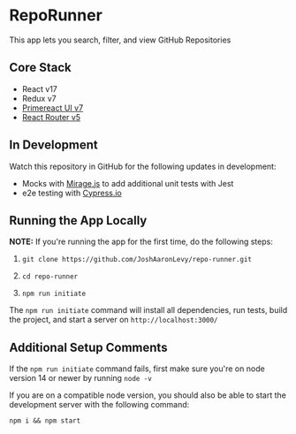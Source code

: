 # RepoRunner

This app lets you search, filter, and view GitHub Repositories

## Core Stack

- React v17
- Redux v7
- [Primereact UI v7](https://www.primefaces.org/primereact)
- [React Router v5](https://v5.reactrouter.com/)

## In Development

Watch this repository in GitHub for the following updates in development:

- Mocks with [Mirage.js](https://miragejs.com/) to add additional unit tests with Jest
- e2e testing with [Cypress.io](https://www.cypress.io/)

## Running the App Locally

**NOTE:** If you're running the app for the first time, do the following steps:

1. `git clone https://github.com/JoshAaronLevy/repo-runner.git`

2. `cd repo-runner`

3. `npm run initiate`

The `npm run initiate` command will install all dependencies, run tests, build the project, and start a server on `http://localhost:3000/`

## Additional Setup Comments

If the `npm run initiate` command fails, first make sure you're on node version 14 or newer by running `node -v`

If you are on a compatible node version, you should also be able to start the development server with the following command:

`npm i && npm start`

